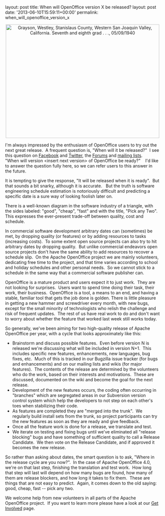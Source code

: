 layout: post
title: When will OpenOffice version X be released?
layout: post
date: '2013-06-10T15:59:11+00:00'
permalink: when_will_openoffice_version_x

<div align="center"> 
    <p><a title="Grayson, Westley, Stanislaus County, Western San Joaquin Valley, California. Seventh and eighth grad . . ., 05/09/1940 by The U.S. National Archives, on Flickr" href="http://www.flickr.com/photos/usnationalarchives/5189750209/"><img width="500" height="370" alt="Grayson, Westley, Stanislaus County, Western San Joaquin Valley, California. Seventh and eighth grad . . ., 05/09/1940" src="http://farm5.staticflickr.com/4085/5189750209_610f37be51.jpg" /></a></p><a title="Grayson, Westley, Stanislaus County, Western San Joaquin Valley, California. Seventh and eighth grad . . ., 05/09/1940 by The U.S. National Archives, on Flickr" href="http://www.flickr.com/photos/usnationalarchives/5189750209/"> 
      <p> </p></a> 
  </div> 
  <p> </p> 
  <p>I'm always impressed by the enthusiasm of OpenOffice users to try out the next great release.&nbsp; A frequent question is, &quot;When will it be released?&quot;&nbsp; I see this question on <a href="https://www.facebook.com/ApacheOO">Facebook</a> and <a href="https://twitter.com/apacheoo">Twitter</a>, the <a href="http://forum.openoffice.org/">Forums</a> and <a href="http://openoffice.apache.org/mailing-lists.html#using-mailing-lists">mailing lists</a>. &nbsp;&nbsp; &quot;When will version &lt;insert next version&gt; of OpenOffice be ready?&quot;&nbsp;&nbsp;&nbsp; I'd like to answer the question fully here, so we can refer users to this answer in the future.</p> 
  <p>It is tempting to give the response, &quot;It will be released when it is ready&quot;.&nbsp; But that sounds a bit snarky, although it is accurate.&nbsp;&nbsp; But the truth is software engineering schedule estimation is notoriously difficult and predicting a specific date is a sure way of looking foolish later on.<br /></p> 
  <p>There is a well-known diagram in the software industry of a triangle, with the sides labeled: &quot;good&quot;, &quot;cheap&quot;, &quot;fast&quot; and with the title, &quot;Pick any Two&quot;.&nbsp; This expresses the ever-present trade-off between quality, cost and schedule.&nbsp; </p> 
  <p>In commercial software development arbitrary dates can (sometimes) be met, by dropping quality (or features) or by adding resources to tasks (increasing costs).&nbsp; To some extent open source projects can also try to hit arbitrary dates by dropping quality.&nbsp; But unlike commercial endeavors open source projects don't have the same ability to add resources to recover a schedule slip.&nbsp; On the Apache OpenOffice project we are mainly volunteers, dedicating free time to the project, and that time varies according to school and holiday schedules and other personal needs.&nbsp; So we cannot stick to a schedule in the same way that a commercial software publisher can.</p> 
  <p>OpenOffice is a mature product and users expect it to just work.&nbsp; They are not looking for surprises.&nbsp; Users want to spend time doing their task, their
 work, their business.&nbsp; OpenOffice is a tool, a means to an end, and 
having a stable, familiar tool that gets the job done is golden.  There 
is little pleasure in getting a new hammer and screwdriver every month, with 
new bugs, except for the small minority of technologists who relish the challenge and risk of frequent updates.&nbsp; The rest of us have real work to do and don't want to worry about whether the feature that worked last week still works today.<br /></p> 
  <p>So generally, we've been aiming for two high-quality release of Apache OpenOffice per year, with a cycle that looks approximately like this: <br /></p> 
  <ul> 
    <li>Brainstorm and discuss possible features.&nbsp; Even before version N is released we're discussing what will be included in version N+1.&nbsp; This includes specific new features, enhancements, new languages, bug fixes, etc.&nbsp; Much of this is tracked in our Bugzilla issue tracker (for bugs and enhancements) and on our mailing lists and wikis (for major features).&nbsp; The contents of the release are determined by the volunteers who do the work, based on their interests and motivations.&nbsp; These are discussed, documented on the wiki and become the goal for the next release.&nbsp; <br /></li> 
    <li>Development of the new features occurs, the coding often occurring in &quot;branches&quot; which are segregated areas in our Subversion version control system which help the developers to not step on each other's toes when stabilizing their code.</li> 
    <li>As features are completed they are &quot;merged into the trunk&quot;.&nbsp; We regularly build install sets from the trunk, so project participants can try the new features as soon as they are ready and give feedback.</li> 
    <li>Once all the feature work is done for a release, we translate and test. <br /></li> 
    <li>We iterate on testing and fixing bugs until we've eliminated all &quot;release blocking&quot; bugs and have something of sufficient quality to call a Release Candidate.&nbsp; We then vote on the Release Candidate, and if approved it becomes the new release.</li> 
  </ul>So rather than asking about dates, the smart question is to ask, &quot;Where in the release cycle are you now?&quot;.&nbsp; In the case of Apache OpenOffice 4.0, we're on that last step, finishing the translation and test work.&nbsp; How long that step will last will depend on how many bugs are found, how many of them are release blockers, and how long it takes to fix them.&nbsp; These are things that are not easy to predict.&nbsp; Again, it comes down to the old saying: good, cheap, fast -- pick any two.
  
  
  
  
  
  <p>We welcome help from new volunteers in all parts of the Apache OpenOffice project.&nbsp; If you want to learn more please have a look at our <a href="http://openoffice.apache.org/get-involved.html">Get Involved</a> page.</p> 
  <ul></ul> 
  <p> </p>
